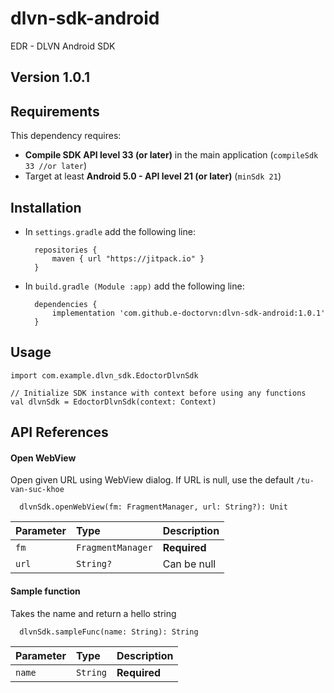# dlvn-sdk-android

EDR - DLVN Android SDK 

## Version 1.0.1

## Requirements

This dependency requires:

* **Compile SDK API level 33 (or later)** in the main application (```compileSdk 33 //or later```)
* Target at least **Android 5.0 - API level 21 (or later)** (```minSdk 21```)

## Installation

- In ```settings.gradle``` add the following line: 

  ```
    repositories {
        maven { url "https://jitpack.io" }
    }
  ```

- In ```build.gradle (Module :app)``` add the following line: 

  ```
    dependencies {
        implementation 'com.github.e-doctorvn:dlvn-sdk-android:1.0.1'
    }
  ```
    
## Usage
```
import com.example.dlvn_sdk.EdoctorDlvnSdk

// Initialize SDK instance with context before using any functions
val dlvnSdk = EdoctorDlvnSdk(context: Context)
```

## API References

#### Open WebView

Open given URL using WebView dialog. If URL is null, use the default ```/tu-van-suc-khoe```

```
  dlvnSdk.openWebView(fm: FragmentManager, url: String?): Unit
```

| Parameter | Type     | Description                |
| :-------- | :------- | :------------------------- |
| `fm` | `FragmentManager` | **Required** |
| `url` | `String?` | Can be null |

#### Sample function

Takes the name and return a hello string

```
  dlvnSdk.sampleFunc(name: String): String
```

| Parameter | Type     | Description                       |
| :-------- | :------- | :-------------------------------- |
| `name`      | `String` | **Required**|
